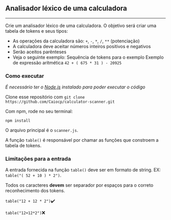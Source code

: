 
## Analisador léxico de uma calculadora

---

Crie um analisador léxico de uma calculadora. O objetivo será criar uma tabela de tokens e seus tipos:

- As operações da calculadora são: `+`, `-`, `*`, `/`, `**` (potenciação)
- A calculadora deve aceitar números inteiros positivos e negativos
- Serão aceitos parênteses
- Veja o seguinte exemplo: Sequência de tokens para o exemplo Exemplo de expressão aritmética `42 + ( 675 * 31 ) - 20925`


### Como executar

*É necessário ter o [Node.js](https://nodejs.org/en/) instalado para poder executar o código*

Clone esse repositório com `git clone https://github.com/Caiocp/calculator-scanner.git`

Com npm, rode no seu terminal:

`npm install`

O arquivo principal é o `scanner.js`.

A função `table()` é responsável por chamar as funções que constroem a tabela de tokens.

### Limitações para a entrada

A entrada fornecida na função `table()` deve ser em formato de string. EX: `table("( 52 + 10 ) * 2")`.

Todos os caracteres **devem** ser separador por espaços para o correto reconhecimento dos tokens.

`table("12 + 12 * 2")`✔️

`table("12+12*2")`❌
